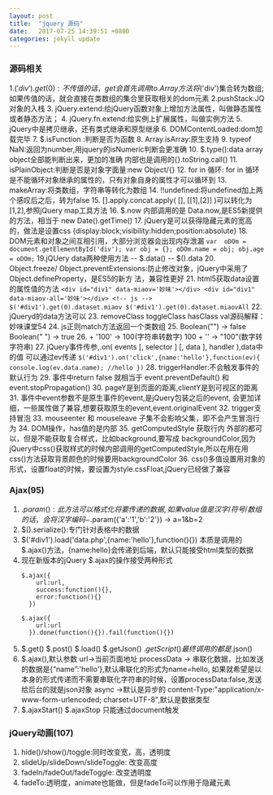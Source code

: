 ```yaml
---
layout: post
title:  "jquery 源码"
date:   2017-07-25 14:39:51 +0800
categories: jekyll update
---
```


### 源码相关
1.$('div').get(0) :不传值的话，get会首先调用to.Array方法将$('div')集合转为数组;如果传值的话，就会直接在类数组的集合里获取相关的dom元素
2.pushStack:JQ对象的入栈
3. jQuery.extend:给jQuery函数对象上增加方法属性，叫做静态属性或者静态方法；
4. jQuery.fn.extend:给实例上扩展属性，叫做实例方法
5. jQuery中是拷贝继承，还有类式继承和原型继承
6. DOMContentLoaded:dom加载完毕
7. $.isFunction :判断是否为函数
8. Array.isArray:原生支持
9. typeof NaN:返回为number,用jquery的isNumeric判断会更准确
10. $.type():data array object全部能判断出来，更加的准确
    内部也是调用的{}.toString.call()
11. isPlainObject:判断是否是对象字面量:new Object/{}
12. for in 循环: for in 循环是不能循环对象继承的属性的，只有对象自身的属性才可以循环到
13. makeArray:将类数组，字符串等转化为数组
14. !!undefined:将undefined加上两个感叹后之后，转为false
15. [].apply.concat.apply( [], [[1],[2]] )可以转化为 [1,2],参照jQuery map工具方法
16. $.now 内部调用的是 Data.now,是ES5新提供的方法，相当于 new Date().getTime()
17. jQuery是可以获得隐藏元素的宽高的，做法是设置css {display:block;visibility:hidden;position:absolute}
18. DOM元素和对象之间互相引用，大部分浏览器会出现内存泄漏
    ```
    var  oDOm = document.getElementById('div');
    var obj = {};
    oDOm.name = obj;
    obj.age = oDOm;
    ```
  19.jQUery data两种使用方法
      -- $.data()
      -- $().data
  20. Object.freeze/ Object.preventExtensions:防止修改对象，jQuery中采用了Object.defineProperty，是ES5的新方
  法，兼容性更好
  21. html5获取data设置的属性值的方法
      ```
      <div id="div1" data-miaov='妙味'></div>
      <div id="div1" data-miaov-all='妙味'></div>
      <!-- js -->
      $('#div1').get(0).dataset.miaov
      $('#div1').get(0).dataset.miaovAll
      ```
    22. jQueryd的data方法可以 
    23. removeClass toggleClass hasClass val源码解释：妙味课堂54 
    24. js正则match方法返回一个类数组
    25. Boolean("") -> false Boolean(" ") -> true
    26. + '100' -> 100(字符串转数字)   100 + '' -> "100"(数字转字符串)
    27. jQuery事件传参,.on( events [, selector ] [, data ], handler ),data中的值
        可以通过ev传递
      ```
      $('#div1').on('click',{name:'hello'},function(ev){
            console.log(ev.data.name); //hello
        })
      ```
    28. triggerHandler:不会触发事件的默认行为
    29. 事件中return false 就相当于 event.preventDefault() 和 event.stopPropagation()
    30. pageY是到页面的距离,clientY是到可视区的距离
    31. 事件中event参数不是原生事件的event,是jQuery包装之后的event,
        会更加详细，一些属性做了兼容,想要获取原生的event,event.originalEvent
    32. trigger支持冒泡
    33. mouseenter 和 mouseleave 子集不会影响父集，即不会产生冒泡行为
    34. DOM操作，has值的是内部
    35. getComputedStyle 获取行内 外部的都可以，但是不能获取复合样式，比如background,要写成
        backgroundColor,因为jQuery中css()获取样式的时候内部调用的getComputedStyle,所以在用在用
        css()方法获取背景颜色的时候要用backgroundColor
    36. css()多值设置用对象的形式，设置float的时候，要设置为style.cssFloat,jQuery已经做了兼容  

### Ajax(95)
  1. $.param():此方法可以格式化将要传递的数据,如果value值是汉字/符号/数组的话，会将汉字编码
        -$.param({'a':'1','b':'2'}) -> a=1&b=2
  2. $().serialize():专门针对表格中的数据
  3. $('#div1').load('data.php',{name:'hello'},function(){})
        本质是调用的$.ajax()方法，{name:hello}会传递到后端，默认只能接受html类型的数据
  4. 现在新版本的jQuery $.ajax的操作接受两种形式
      ```
      $.ajax({
          url:url,
          success:function(){},
          error:function(){}
        })

      $.ajax({
          url:url
        }).done(function(){}).fail(function(){})
      ```
  5. $.get() $.post() $.load() $.getJson() $.getScript() 最终调用的都是$.json()
  6. $.ajax(),默认参数
            url->当前页面地址
            processData -> 串联化数据，比如发送的数据是{“name”:'hello'},默认串联化的形式为name=hello,
            如果就希望是以本身的形式传递而不需要串联化字符串的时候，设置processData:false,发送给后台的就是json对象
            async ->默认是异步的
            content-Type:"application/x-www-form-urlencoded; charset=UTF-8",默认是数据类型
  7. $.ajaxStart() $.ajaxStop 只能通过document触发

### jQuery动画(107)
  1. hide()/show()/toggle:同时改变宽，高，透明度
  2. slideUp/slideDown/slideToggle: 改变高度
  3. fadeIn/fadeOut/fadeToggle: 改变透明度
  4. fadeTo:透明度，animate也能做，但是fadeTo可以作用于隐藏元素



